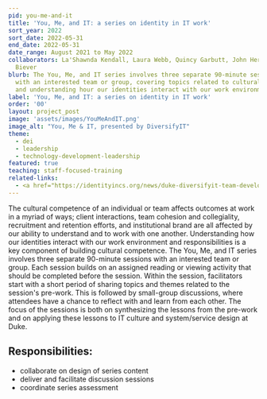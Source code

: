 ```yaml
---
pid: you-me-and-it
title: 'You, Me, and IT: a series on identity in IT work'
sort_year: 2022
sort_date: 2022-05-31
end_date: 2022-05-31
date_range: August 2021 to May 2022
collaborators: La'Shawnda Kendall, Laura Webb, Quincy Garbutt, John Herr, Richard
  Biever
blurb: The You, Me, and IT series involves three separate 90-minute sessions
  with an interested team or group, covering topics related to cultural competence 
  and understanding hour our identities interact with our work environment and responsibilities.
label: 'You, Me, and IT: a series on identity in IT work'
order: '00'
layout: project_post
image: 'assets/images/YouMeAndIT.png'
image_alt: "You, Me & IT, presented by DiversifyIT"
theme: 
  - dei
  - leadership
  - technology-development-leadership
featured: true
teaching: staff-focused-training
related-links:
  - <a href="https://identityincs.org/news/duke-diversifyit-team-develops-you-me-and-it-three-part-discussion-series-aimed-deepening/">Announcement of You, Me, and IT project on AIICE site</a>
---
```

The cultural competence of an individual or team affects outcomes at work in
a myriad of ways; client interactions, team cohesion and collegiality, recruitment
and retention efforts, and institutional brand are all affected by our ability to
understand and to work with one another. Understanding how our identities interact
with our work environment and responsibilities is a key component of building cultural
competence. The You, Me, and IT series involves three separate 90-minute sessions
with an interested team or group. Each session builds on an assigned reading or
viewing activity that should be completed before the session. Within the session,
facilitators start with a short period of sharing topics and themes related to the
session's pre-work. This is followed by small-group discussions, where attendees
have a chance to reflect with and learn from each other. The focus of the sessions
is both on synthesizing the lessons from the pre-work and on applying these lessons
to IT culture and system/service design at Duke.

## Responsibilities:

* collaborate on design of series content
* deliver and facilitate discussion sessions
* coordinate series assessment
